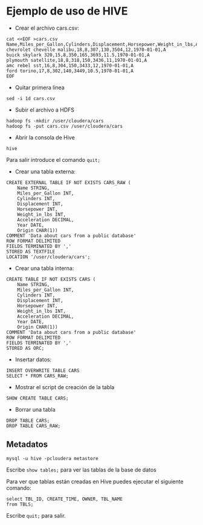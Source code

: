 # Ejemplo de uso de HIVE

- Crear el archivo cars.csv:

```
cat <<EOF >cars.csv
Name,Miles_per_Gallon,Cylinders,Displacement,Horsepower,Weight_in_lbs,Acceleration,Year,Origin
chevrolet chevelle malibu,18,8,307,130,3504,12,1970-01-01,A
buick skylark 320,15,8,350,165,3693,11.5,1970-01-01,A
plymouth satellite,18,8,318,150,3436,11,1970-01-01,A
amc rebel sst,16,8,304,150,3433,12,1970-01-01,A
ford torino,17,8,302,140,3449,10.5,1970-01-01,A
EOF

```

- Quitar primera linea

```
sed -i 1d cars.csv
```

- Subir el archivo a HDFS

```
hadoop fs -mkdir /user/cloudera/cars
hadoop fs -put cars.csv /user/cloudera/cars
```

- Abrir la consola de Hive 

```
hive
```

Para salir introduce el comando `quit;`

- Crear una tabla externa:

```
CREATE EXTERNAL TABLE IF NOT EXISTS CARS_RAW (
    Name STRING,
    Miles_per_Gallon INT,
    Cylinders INT,
    Displacement INT,
    Horsepower INT,
    Weight_in_lbs INT,
    Acceleration DECIMAL,
    Year DATE,
    Origin CHAR(1))
COMMENT 'Data about cars from a public database'
ROW FORMAT DELIMITED
FIELDS TERMINATED BY ','
STORED AS TEXTFILE
LOCATION '/user/cloudera/cars';
```

- Crear una tabla interna:

```
CREATE TABLE IF NOT EXISTS CARS (
    Name STRING,
    Miles_per_Gallon INT,
    Cylinders INT,
    Displacement INT,
    Horsepower INT,
    Weight_in_lbs INT,
    Acceleration DECIMAL,
    Year DATE,
    Origin CHAR(1))
COMMENT 'Data about cars from a public database'
ROW FORMAT DELIMITED
FIELDS TERMINATED BY ','
STORED AS ORC;
```

- Insertar datos:

```
INSERT OVERWRITE TABLE CARS
SELECT * FROM CARS_RAW;
```

- Mostrar el script de creación de la tabla

```
SHOW CREATE TABLE CARS;
```


- Borrar una tabla

```
DROP TABLE CARS;
DROP TABLE CARS_RAW;
```

## Metadatos

```
mysql -u hive -pcloudera metastore
```

Escribe `show tables;` para ver las tablas de la base de datos

Para ver que tablas están creadas en Hive puedes ejecutar el siguiente comando:

```
select TBL_ID, CREATE_TIME, OWNER, TBL_NAME
from TBLS;
```

Escribe `quit;` para salir.